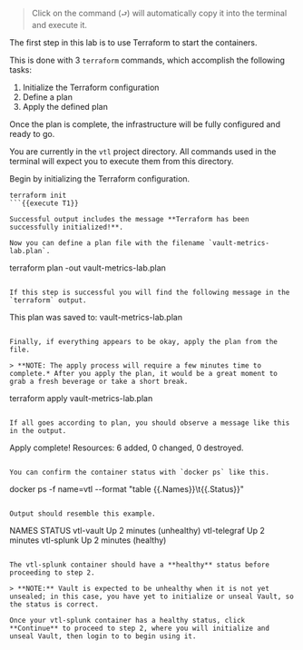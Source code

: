 > Click on the command (`⮐`) will automatically copy it into the terminal and execute it.

The first step in this lab is to use Terraform to start the containers.

This is done with 3 `terraform` commands, which accomplish the following tasks:

1. Initialize the Terraform configuration
2. Define a plan
3. Apply the defined plan

Once the plan is complete, the infrastructure will be fully configured and ready to go.

You are currently in the `vtl` project directory. All commands used in the terminal will expect you to execute them from this directory.

Begin by initializing the Terraform configuration.

```
terraform init
```{{execute T1}}

Successful output includes the message **Terraform has been successfully initialized!**.

Now you can define a plan file with the filename `vault-metrics-lab.plan`.

```
terraform plan -out vault-metrics-lab.plan
```{{execute T1}}

If this step is successful you will find the following message in the `terraform` output.

```
This plan was saved to: vault-metrics-lab.plan
```

Finally, if everything appears to be okay, apply the plan from the file.

> **NOTE: The apply process will require a few minutes time to complete.* After you apply the plan, it would be a great moment to grab a fresh beverage or take a short break.

```
terraform apply vault-metrics-lab.plan
```{{execute T1}}

If all goes according to plan, you should observe a message like this in the output.

```
Apply complete! Resources: 6 added, 0 changed, 0 destroyed.
```

You can confirm the container status with `docker ps` like this.

```
docker ps -f name=vtl --format "table {{.Names}}\t{{.Status}}"
```{{execute T1}}

Output should resemble this example.

```
NAMES               STATUS
vtl-vault           Up 2 minutes (unhealthy)
vtl-telegraf        Up 2 minutes
vtl-splunk          Up 2 minutes (healthy)
```

The vtl-splunk container should have a **healthy** status before proceeding to step 2.

> **NOTE:** Vault is expected to be unhealthy when it is not yet unsealed; in this case, you have yet to initialize or unseal Vault, so the status is correct.

Once your vtl-splunk container has a healthy status, click **Continue** to proceed to step 2, where you will initialize and unseal Vault, then login to to begin using it.

